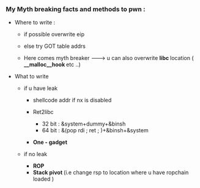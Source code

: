 ### My Myth breaking facts and methods to pwn :  

* Where to write  :

    * if possible overwrite eip

    * else try GOT table addrs

    * Here comes myth breaker --->  u can also overwrite <b> libc </b> location ( <b> __malloc__hook  </b> etc ..)
     
* What to write 

    * if u have leak
    
      * shellcode addr if nx is disabled
      
      * Ret2libc
      
          * 32 bit : &system+dummy+&binsh
          * 64 bit : &(pop rdi ; ret ; )+&binsh+&system   
          
      * <b> One - gadget </b>    
          
    * if no leak 

      * <b> ROP </b>
      * <b> Stack pivot </b> (i.e change rsp to location where u have ropchain loaded )
    
